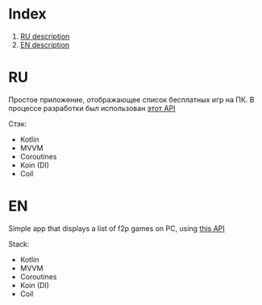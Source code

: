 # Index
1. [RU description](#ru)
2. [EN description](#en)

# RU
Простое приложение, отображающее список бесплатных игр на ПК. В процессе разработки был использован [этот API](https://www.freetogame.com/api-doc)

Cтэк:
* Kotlin
* MVVM
* Coroutines
* Koin (DI)
* Coil


# EN
Simple app that displays a list of f2p games on PC, using [this API](https://www.freetogame.com/api-doc)

Stack:
* Kotlin
* MVVM
* Coroutines
* Koin (DI)
* Coil
